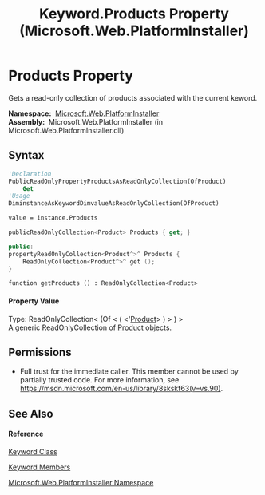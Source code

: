 ﻿---
title: Keyword.Products Property  (Microsoft.Web.PlatformInstaller)
TOCTitle: Products Property
ms:assetid: P:Microsoft.Web.PlatformInstaller.Keyword.Products
ms:mtpsurl: https://msdn.microsoft.com/en-us/library/microsoft.web.platforminstaller.keyword.products(v=VS.90)
ms:contentKeyID: 22049642
ms.date: 05/02/2012
mtps_version: v=VS.90
f1_keywords:
- Microsoft.Web.PlatformInstaller.Keyword.Products
- Microsoft.Web.PlatformInstaller.Keyword.get_Products
dev_langs:
- CSharp
- JScript
- VB
- c++
api_location:
- Microsoft.Web.PlatformInstaller.dll
api_name:
- Microsoft.Web.PlatformInstaller.Keyword.get_Products
- Microsoft.Web.PlatformInstaller.Keyword.Products
api_type:
- Managed
topic_type:
- apiref
- kbSyntax
product_family_name: VS
ROBOTS: INDEX,FOLLOW
---

# Products Property

Gets a read-only collection of products associated with the current keword.

**Namespace:**  [Microsoft.Web.PlatformInstaller](microsoft-web-platforminstaller-namespace.md)  
**Assembly:**  Microsoft.Web.PlatformInstaller (in Microsoft.Web.PlatformInstaller.dll)

## Syntax

``` vb
'Declaration
PublicReadOnlyPropertyProductsAsReadOnlyCollection(OfProduct)
    Get
'Usage
DiminstanceAsKeywordDimvalueAsReadOnlyCollection(OfProduct)

value = instance.Products
```

``` csharp
publicReadOnlyCollection<Product> Products { get; }
```

``` c++
public:
propertyReadOnlyCollection<Product^>^ Products {
    ReadOnlyCollection<Product^>^ get ();
}
```

``` jscript
function getProducts () : ReadOnlyCollection<Product>
```

#### Property Value

Type: ReadOnlyCollection\< (Of \< ( \<'[Product](product-class-microsoft-web-platforminstaller.md)\> ) \> ) \>  
A generic ReadOnlyCollection of [Product](product-class-microsoft-web-platforminstaller.md) objects.  

## Permissions

  - Full trust for the immediate caller. This member cannot be used by partially trusted code. For more information, see <https://msdn.microsoft.com/en-us/library/8skskf63(v=vs.90)>.

## See Also

#### Reference

[Keyword Class](keyword-class-microsoft-web-platforminstaller.md)

[Keyword Members](keyword-members-microsoft-web-platforminstaller.md)

[Microsoft.Web.PlatformInstaller Namespace](microsoft-web-platforminstaller-namespace.md)

